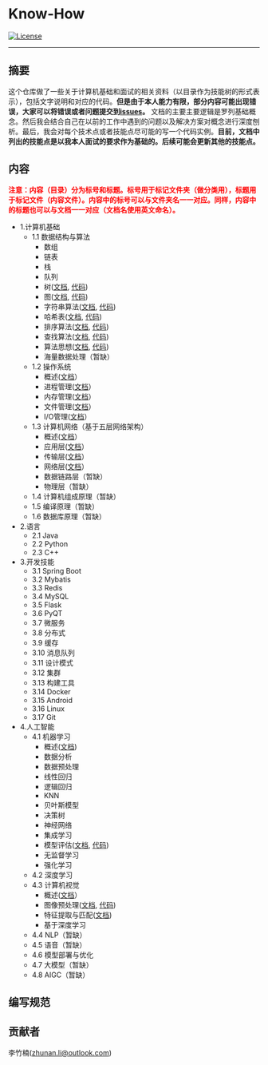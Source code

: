 # Know-How

<p align="lift">
  <a href="https://opensource.org/licenses/MIT"><img src="https://img.shields.io/badge/License-MIT-4caf50.svg" alt="License"></a>
</a>
</p>

---

## 摘要

这个仓库做了一些关于计算机基础和面试的相关资料（以目录作为技能树的形式表示），包括文字说明和对应的代码。**但是由于本人能力有限，部分内容可能出现错误，大家可以将错误或者问题提交到[issues](https://github.com/lizhunan/know-how/issues)。** 文档的主要主要逻辑是罗列基础概念。然后我会结合自己在以前的工作中遇到的问题以及解决方案对概念进行深度刨析。最后，我会对每个技术点或者技能点尽可能的写一个代码实例。**目前，文档中列出的技能点是以我本人面试的要求作为基础的。后续可能会更新其他的技能点。**

## 内容

<b style='color: #FF0000'>注意：内容（目录）分为标号和标题。标号用于标记文件夹（做分类用），标题用于标记文件（内容文件）。内容中的标号可以与文件夹名一一对应。同样，内容中的标题也可以与文档一一对应（文档名使用英文命名）。</b>

- 1.计算机基础
    - 1.1 数据结构与算法
        - 数组
        - 链表
        - 栈
        - 队列
        - 树([文档](docs/1/1.1/tree.md), [代码](code/1/1.1/tree/README.md))
        - 图([文档](docs/1/1.1/graph.md), [代码](code/1/1.1/graph/graph.py))
        - 字符串算法([文档](docs/1/1.1/string.md), [代码](code/1/1.1/string/string.cpp))
        - 哈希表([文档](docs/1/1.1/hash-table.md), [代码](code/1/1.1/hash-table/README.md))
        - 排序算法([文档](docs/1/1.1/sort.md), [代码]())
        - 查找算法([文档](docs/1/1.1/searching.md), [代码]())
        - 算法思想([文档](docs/1/1.1/algorithm.md), [代码]())
        - 海量数据处理（暂缺）
    - 1.2 操作系统
        - 概述([文档](docs/1/1.2/overview.md)）
        - 进程管理([文档](docs/1/1.2/process.md)）
        - 内存管理([文档](docs/1/1.2/memory.md)）
        - 文件管理([文档](docs/1/1.2/file-system.md)）
        - I/O管理([文档](docs/1/1.2/input-output.md)）
    - 1.3 计算机网络（基于五层网络架构）
        - 概述([文档](docs/1/1.3/overview.md)）
        - 应用层([文档](docs/1/1.3/application_layer.md)）
        - 传输层([文档](docs/1/1.3/transfer_layer.md)）
        - 网络层([文档](docs/1/1.3/network_layer.md)）
        - 数据链路层（暂缺）
        - 物理层（暂缺）
    - 1.4 计算机组成原理（暂缺）
    - 1.5 编译原理（暂缺）
    - 1.6 数据库原理（暂缺）
- 2.语言
    - 2.1 Java
    - 2.2 Python
    - 2.3 C++
- 3.开发技能
    - 3.1 Spring Boot
    - 3.2 Mybatis
    - 3.3 Redis
    - 3.4 MySQL
    - 3.5 Flask
    - 3.6 PyQT
    - 3.7 微服务
	- 3.8 分布式
	- 3.9 缓存
	- 3.10 消息队列
	- 3.11 设计模式
	- 3.12 集群
	- 3.13 构建工具
	- 3.14 Docker
	- 3.15 Android
	- 3.16 Linux
	- 3.17 Git
- 4.人工智能
    - 4.1 机器学习
        - 概述([文档](docs/4/4.1/overview.md))
        - 数据分析
        - 数据预处理
        - 线性回归
        - 逻辑回归
        - KNN
        - 贝叶斯模型
        - 决策树
        - 神经网络
        - 集成学习
        - 模型评估([文档](docs/4/4.1/evaluation.md), [代码]())
        - 无监督学习
        - 强化学习
    - 4.2 深度学习
    - 4.3 计算机视觉
        - 概述([文档](docs/4/4.3/overview.md)）
        - 图像预处理([文档](docs/4/4.3/preprocessing_td.md), [代码](code/4/4.3/README.md))
        - 特征提取与匹配([文档](docs/4/4.3/feature_td.md))
        - 基于深度学习
    - 4.4 NLP（暂缺）
    - 4.5 语音（暂缺）
    - 4.6 模型部署与优化
    - 4.7 大模型（暂缺）
    - 4.8 AIGC（暂缺）

## 编写规范

## 贡献者

李竹楠(zhunan.li@outlook.com)